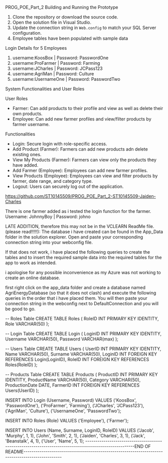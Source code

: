 PROG_POE_Part_2
Building and Running the Prototype

1. Clone the repository or download the source code.
2. Open the solution file in Visual Studio.
3. Update the connection string in `Web.config` to match your SQL Server configuration.
4. Employee tables have been populated with sample data

Login Details for 5 Employees
1. username:KoosBox       |    Password: PasswordOne
2. username:ProFarmer     |    Password: Farming
3. username:JCharles      |    Password: JCPass123
4. username:AgriMan       |    Password: Culture
5. username:UsernameOne   |    Password: PasswordTwo

System Functionalities and User Roles

User Roles
- Farmer: Can add products to their profile and view as well as delete their own products.
- Employee: Can add new farmer profiles and view/filter products by farmer username.

Functionalities
- Login: Secure login with role-specific access.
- Add Product (Farmer): Farmers can add new products adn delete existing ones.
- View My Products (Farmer): Farmers can view only the products they have added.
- Add Farmer (Employee): Employees can add new farmer profiles.
- View Products (Employee): Employees can view and filter products by farmer, date range, and category type.
- Logout: Users can securely log out of the application.

https://github.com/ST10145509/PROG_POE_Part_2-ST10145509-Jaiden-Charles

There is one farmer added as i tested the login function for the farmer.
Username: JohnnyBoy  |    Password: johno

LATE ADDITION, therefore this may not be in the VCLEARN ReadMe file. (please read!!!!!):
The database i have created can be found in the App_Data folder in the solution explorer. Open and paste your corresponding connection string into your webconfig file.

If that does not work, i have placed the following queries to create the tables and to insert the required sample data into the required tables for the app to work as intended. 

i apologise for any possible inconvenience as my Azure was not working to create an online database.

first right click on the app_data folder and create a database named AgriEnergyDatabase (so that it does not clash) and execute the following queries in the order that i have placed them.
You will then paste your connection string in the webconfig next to DefaultConnection and you will be good to go.

-- Roles Table
CREATE TABLE Roles (
    RoleID INT PRIMARY KEY IDENTITY,
    Role VARCHAR(50)
);

-- Login Table
CREATE TABLE Login (
    LoginID INT PRIMARY KEY IDENTITY,
    Username VARCHAR(50),
    Password VARCHAR(max)
);

-- Users Table
CREATE TABLE Users (
    UserID INT PRIMARY KEY IDENTITY,
    Name VARCHAR(50),
    Surname VARCHAR(50),
    LoginID INT FOREIGN KEY REFERENCES Login(LoginID),
    RoleID INT FOREIGN KEY REFERENCES Roles(RoleID)
);

-- Products Table
CREATE TABLE Products (
    ProductID INT PRIMARY KEY IDENTITY,
    ProductName VARCHAR(50),
    Category VARCHAR(50),
    ProductionDate DATE,
    FarmerID INT FOREIGN KEY REFERENCES Users(UserID)
);

INSERT INTO Login (Username, Password)
VALUES ('KoosBox', 'PasswordOne'),
       ('ProFarmer', 'Farming'),
       ('JCharles', 'JCPass123'),
       ('AgriMan', 'Culture'),
       ('UsernameOne', 'PasswordTwo');

INSERT INTO Roles (Role)
VALUES ('Employee'),
       ('Farmer');

INSERT INTO Users (Name, Surname, LoginID, RoleID)
VALUES ('Jacob', 'Murphy', 1, 1),
       ('John', 'Smith', 2, 1),
       ('Jaiden', 'Charles', 3, 1),
       ('Jack', 'Beanstalk', 4, 1),
       ('User', 'Name', 5, 1);
------------------------------------------------------------------------------------------------------END OF README-------------------------------------------------------------------------------------------------
